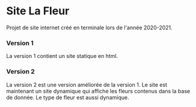 # Site La Fleur
Projet de site internet créé en terminale lors de l'année 2020-2021.

### Version 1

La version 1 contient un site statique en html.

### Version 2

La version 2 est une version améliorée de la version 1. Le site est maintenant un site dynamique qui affiche les fleurs contenus dans la base de donnée. Le type de fleur est aussi dynamique.

